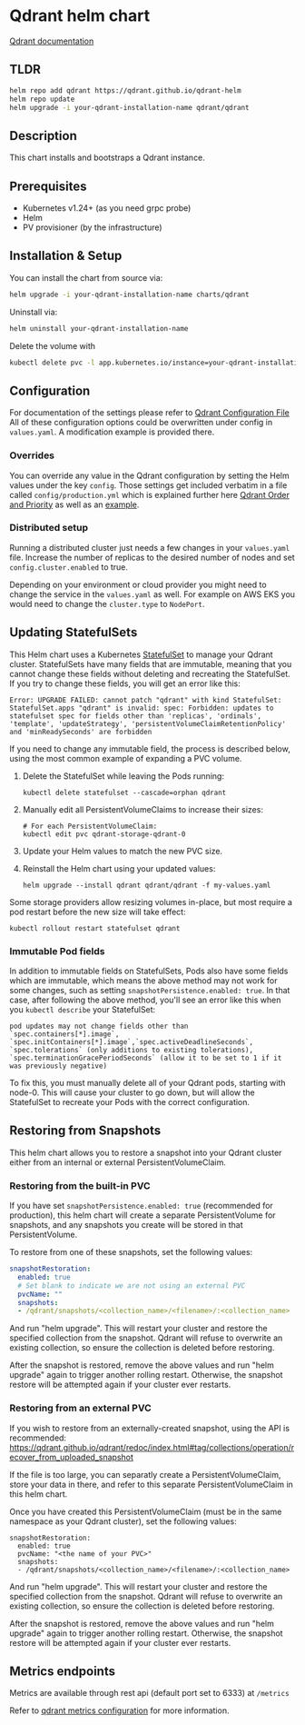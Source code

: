 # Qdrant helm chart

[Qdrant documentation](https://qdrant.tech/documentation/)

## TLDR

```bash
helm repo add qdrant https://qdrant.github.io/qdrant-helm
helm repo update
helm upgrade -i your-qdrant-installation-name qdrant/qdrant
```

## Description

This chart installs and bootstraps a Qdrant instance.

## Prerequisites

- Kubernetes v1.24+ (as you need grpc probe)
- Helm
- PV provisioner (by the infrastructure)

## Installation & Setup

You can install the chart from source via:

```bash
helm upgrade -i your-qdrant-installation-name charts/qdrant
```

Uninstall via:

```bash
helm uninstall your-qdrant-installation-name
```

Delete the volume with

```bash
kubectl delete pvc -l app.kubernetes.io/instance=your-qdrant-installation-name
```

## Configuration

For documentation of the settings please refer to [Qdrant Configuration File](https://github.com/qdrant/qdrant/blob/master/config/config.yaml)
All of these configuration options could be overwritten under config in `values.yaml`.
A modification example is provided there.

### Overrides
You can override any value in the Qdrant configuration by setting the Helm values under the key `config`. Those settings get included verbatim in a file called `config/production.yml` which is explained further here [Qdrant Order and Priority](https://qdrant.tech/documentation/guides/configuration/#order-and-priority) as well as an [example](https://github.com/qdrant/qdrant-helm/blob/b0bb6fc6d3eb9c0813c79bb5a78dc21aebc2b81d/charts/qdrant/values.yaml#L140).


### Distributed setup

Running a distributed cluster just needs a few changes in your `values.yaml` file.
Increase the number of replicas to the desired number of nodes and set `config.cluster.enabled` to true.

Depending on your environment or cloud provider you might need to change the service in the `values.yaml` as well.
For example on AWS EKS you would need to change the `cluster.type` to `NodePort`.

## Updating StatefulSets

This Helm chart uses a Kubernetes [StatefulSet](https://kubernetes.io/docs/concepts/workloads/controllers/statefulset/) to manage your Qdrant cluster. StatefulSets have many fields that are immutable, meaning that you cannot change these fields without deleting and recreating the StatefulSet. If you try to change these fields, you will get an error like this:

```
Error: UPGRADE FAILED: cannot patch "qdrant" with kind StatefulSet: StatefulSet.apps "qdrant" is invalid: spec: Forbidden: updates to statefulset spec for fields other than 'replicas', 'ordinals', 'template', 'updateStrategy', 'persistentVolumeClaimRetentionPolicy' and 'minReadySeconds' are forbidden
```

If you need to change any immutable field, the process is described below, using the most common example of expanding a PVC volume.

1. Delete the StatefulSet while leaving the Pods running:
    ```
    kubectl delete statefulset --cascade=orphan qdrant
    ```

2. Manually edit all PersistentVolumeClaims to increase their sizes:

    ```
    # For each PersistentVolumeClaim:
    kubectl edit pvc qdrant-storage-qdrant-0
    ```

3. Update your Helm values to match the new PVC size.
4. Reinstall the Helm chart using your updated values:
    ```
    helm upgrade --install qdrant qdrant/qdrant -f my-values.yaml
    ```

Some storage providers allow resizing volumes in-place, but most require a pod restart before the new size will take effect:

```
kubectl rollout restart statefulset qdrant
```

### Immutable Pod fields

In addition to immutable fields on StatefulSets, Pods also have some fields which are immutable, which means the above method may not work for some changes, such as setting `snapshotPersistence.enabled: true`. In that case, after following the above method, you'll see an error like this when you `kubectl describe` your StatefulSet:

```
pod updates may not change fields other than `spec.containers[*].image`,
`spec.initContainers[*].image`,`spec.activeDeadlineSeconds`,
`spec.tolerations` (only additions to existing tolerations),
`spec.terminationGracePeriodSeconds` (allow it to be set to 1 if it was previously negative)
```

To fix this, you must manually delete all of your Qdrant pods, starting with node-0. This will cause your cluster to go down, but will allow the StatefulSet to recreate your Pods with the correct configuration.

## Restoring from Snapshots

This helm chart allows you to restore a snapshot into your Qdrant cluster either from an internal or external PersistentVolumeClaim.

### Restoring from the built-in PVC

If you have set `snapshotPersistence.enabled: true` (recommended for production), this helm chart will create a separate PersistentVolume for snapshots, and any snapshots you create will be stored in that PersistentVolume.

To restore from one of these snapshots, set the following values:

```yaml
snapshotRestoration:
  enabled: true
  # Set blank to indicate we are not using an external PVC
  pvcName: ""
  snapshots:
  - /qdrant/snapshots/<collection_name>/<filename>/:<collection_name>
```

And run "helm upgrade". This will restart your cluster and restore the specified collection from the snapshot. Qdrant will refuse to overwrite an existing collection, so ensure the collection is deleted before restoring.

After the snapshot is restored, remove the above values and run "helm upgrade" again to trigger another rolling restart. Otherwise, the snapshot restore will be attempted again if your cluster ever restarts.

### Restoring from an external PVC

If you wish to restore from an externally-created snapshot, using the API is recommended: https://qdrant.github.io/qdrant/redoc/index.html#tag/collections/operation/recover_from_uploaded_snapshot

If the file is too large, you can separatly create a PersistentVolumeClaim, store your data in there, and refer to this separate PersistentVolumeClaim in this helm chart.

Once you have created this PersistentVolumeClaim (must be in the same namespace as your Qdrant cluster), set the following values:

```
snapshotRestoration:
  enabled: true
  pvcName: "<the name of your PVC>"
  snapshots:
  - /qdrant/snapshots/<collection_name>/<filename>/:<collection_name>
```

And run "helm upgrade". This will restart your cluster and restore the specified collection from the snapshot. Qdrant will refuse to overwrite an existing collection, so ensure the collection is deleted before restoring.

After the snapshot is restored, remove the above values and run "helm upgrade" again to trigger another rolling restart. Otherwise, the snapshot restore will be attempted again if your cluster ever restarts.

## Metrics endpoints

Metrics are available through rest api (default port set to 6333) at `/metrics`

Refer to [qdrant metrics configuration](https://qdrant.tech/documentation/telemetry/#metrics) for more information.
